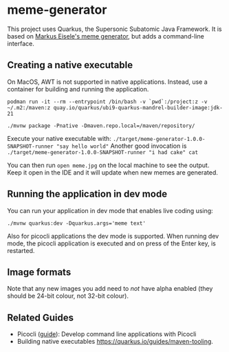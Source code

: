 # meme-generator

This project uses Quarkus, the Supersonic Subatomic Java Framework.
It is based on [Markus Eisele's meme generator](https://www.the-main-thread.com/p/quarkus-java-meme-generator-api), but
adds a command-line interface.

## Creating a native executable

On MacOS, AWT is not supported in native applications.
Instead, use a container for building and running the application.

```shell
podman run -it --rm --entrypoint /bin/bash -v `pwd`:/project:z -v ~/.m2:/maven:z quay.io/quarkus/ubi9-quarkus-mandrel-builder-image:jdk-21
```

```shell
./mvnw package -Pnative -Dmaven.repo.local=/maven/repository/
```

Execute your native executable with: `./target/meme-generator-1.0.0-SNAPSHOT-runner "say hello world"`
Another good invocation is `./target/meme-generator-1.0.0-SNAPSHOT-runner "i had cake" cat`

You can then run `open meme.jpg` on the local machine to see the output.
Keep it open in the IDE and it will update when new memes are generated.

## Running the application in dev mode

You can run your application in dev mode that enables live coding using:

```shell script
./mvnw quarkus:dev -Dquarkus.args='meme text'
```

Also for picocli applications the dev mode is supported. When running dev mode, the picocli application is executed and
on press of the Enter key, is restarted.

## Image formats

Note that any new images you add need to *not* have alpha enabled (they should be 24-bit colour, not 32-bit colour).

## Related Guides

- Picocli ([guide](https://quarkus.io/guides/picocli)): Develop command line applications with Picocli
- Building native executables <https://quarkus.io/guides/maven-tooling>.

